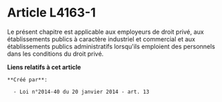 # Article L4163-1

Le présent chapitre est applicable aux employeurs de droit privé, aux établissements publics à caractère industriel et
commercial et aux établissements publics administratifs lorsqu'ils emploient des personnels dans les conditions du droit
privé.

**Liens relatifs à cet article**

	**Créé par**:

	  - Loi n°2014-40 du 20 janvier 2014 - art. 13
